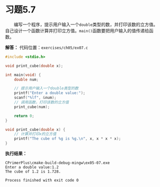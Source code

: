 # 习题5.7

&emsp;&emsp;编写一个程序，提示用户输入一个`double`类型的数，并打印该数的立方值。自己设计一个函数计算并打印立方值。`main()`函数要把用户输入的值传递给函数。

**解答：**
代码位置：`exercises/ch05/ex07.c`

```c
#include <stdio.h>

void print_cube(double x);

int main(void) {
    double num;

    // 提示用户输入一个double类型的数
    printf("Enter a double value:");
    scanf("%lf", &num);
    // 调用函数，打印该数的立方值
    print_cube(num);

    return 0;
}

void print_cube(double x) {
    // 计算并打印x的立方值
    printf("The cube of %g is %g.\n", x, x * x * x);
}
```

**执行结果：**

```
CPrimerPlus\cmake-build-debug-mingw\ex05-07.exe
Enter a double value:1.2
The cube of 1.2 is 1.728.

Process finished with exit code 0

```